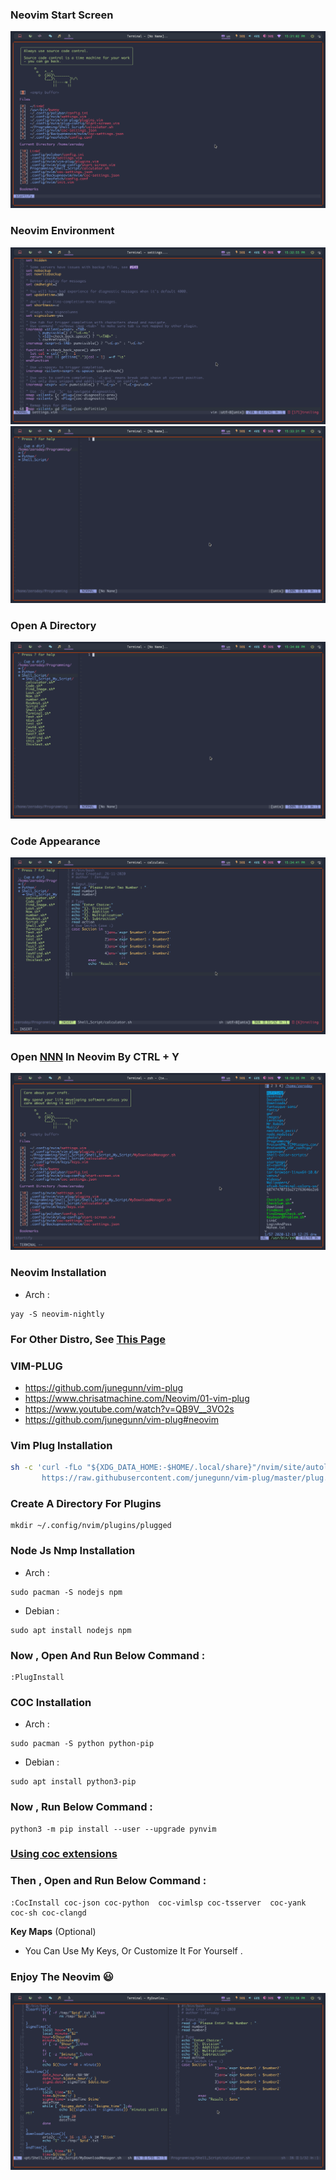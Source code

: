 
### Neovim Start Screen
![](images/1.png)




### Neovim Environment
![](images/2.png)
![](images/3.png)


### Open A Directory
![](images/4.png)

### Code Appearance
![](images/5.png)



### Open [NNN](https://nnnofficial.github.io/) In Neovim By CTRL + Y
![](images/6.png)


### Neovim Installation
- Arch :
```
yay -S neovim-nightly
```
### For Other Distro, See [This Page](https://github.com/neovim/neovim/wiki/Installing-Neovim)




### VIM-PLUG
- https://github.com/junegunn/vim-plug
- https://www.chrisatmachine.com/Neovim/01-vim-plug
- https://www.youtube.com/watch?v=QB9V__3VO2s
- https://github.com/junegunn/vim-plug#neovim
### Vim Plug Installation

```sh
sh -c 'curl -fLo "${XDG_DATA_HOME:-$HOME/.local/share}"/nvim/site/autoload/plug.vim --create-dirs \
       https://raw.githubusercontent.com/junegunn/vim-plug/master/plug.vim'
```



### Create A Directory For Plugins

```
mkdir ~/.config/nvim/plugins/plugged
```






### Node Js Nmp Installation

- Arch :
```
sudo pacman -S nodejs npm
```
- Debian :
```
sudo apt install nodejs npm
```


### Now , Open And Run Below Command :
```
:PlugInstall
```

### COC Installation

- Arch :
```
sudo pacman -S python python-pip  
```
- Debian :
```
sudo apt install python3-pip
```
### Now ,  Run Below Command :
```
python3 -m pip install --user --upgrade pynvim
```
### [Using coc extensions](https://github.com/neoclide/coc.nvim/wiki/Using-coc-extensions)
### Then , Open and Run Below Command :
```
:CocInstall coc-json coc-python  coc-vimlsp coc-tsserver  coc-yank coc-sh coc-clangd
```
**Key Maps** (Optional)
- You Can Use My Keys, Or Customize It For Yourself .

### Enjoy The Neovim  :smiley: 
![](images/7.png)



















